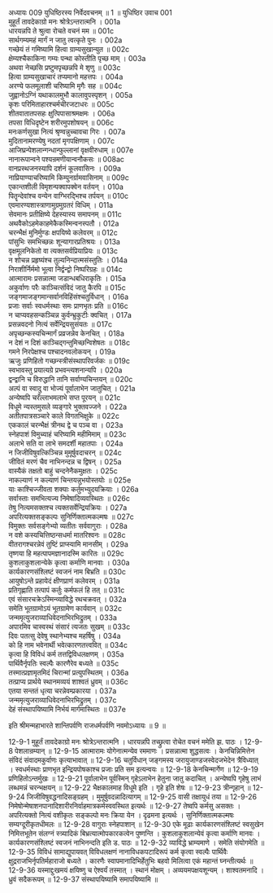 अध्यायः 009
युधिष्ठिरस्य निर्वेदवचनम् ॥ 1 ॥
युधिष्ठिर उवाच 	001  
मुहूर्तं तावदेकाग्रो मनः श्रोत्रेऽन्तरात्मनि ।	001a  
धारयन्नपि ते श्रुत्वा रोचते वचनं मम ॥	001c  
सार्थगम्यमहं मार्गं न जातु त्वत्कृते पुनः ।	002a  
गच्छेयं तं गमिष्यामि हित्वा ग्राम्यसुखान्युत ॥	002c  
क्षेम्यश्चैकाकिना गम्यः पन्था कोस्तीति पृच्छ माम् ।	003a  
अथवा नेच्छसि प्रष्टुमपृच्छन्नपि मे शृणु ॥	003c  
हित्वा ग्राम्यसुखाचारं तप्यमानो महत्तपः ।	004a  
अरण्ये फलमूलाशी चरिष्यामि मृगैः सह ॥	004c  
जुह्वानोऽग्निं यथाकालमुभौ कालावुपस्पृशन् ।	005a  
कृशः परिमिताहारश्चर्मचीरजटाधरः ॥	005c  
शीतवातातपसहः क्षुत्पिपासाश्रमक्षमः ।	006a  
तपसा विधिदृष्टेन शरीरमुपशोषयन् ॥	006c  
मनःकर्णसुखा नित्यं श्रृण्वन्नुच्चावचा गिरः ।	007a  
मुदितानामरण्येषु नदतां मृगपक्षिणाम् ।	007c  
आजिघ्रन्पेशलान्गन्धान्फुल्लानां वृक्षवीरुधाम् ॥	007e  
नानारूपान्वने पश्यन्रमणीयान्वनौकसः ॥	008ac  
वानप्रस्थजनस्यापि दर्शनं कूलवासिनः ।	009a  
नाप्रियाण्याचरिष्यामि किम्पुनर्ग्रामवासिनाम् ॥	009c  
एकान्तशीली विमृशन्पक्वापक्वेन वर्तयन् ।	010a  
पितॄन्देवांश्च वन्येन वाग्भिरद्भिश्च तर्पयन् ॥	010c  
एवमारण्यशास्त्राणामुग्रमुग्रतरं विधिम् ।	011a  
सेवमानः प्रतीक्षिष्ये देहस्यास्य समापनम् ॥	011c  
अथवैकोऽहमेकाहमेकैकस्मिन्वनस्पतौ ।	012a  
चरन्भैक्षं मुनिर्मुण्डः क्षपयिष्ये कलेवरम् ॥	012c  
पांसुभिः समभिच्छन्नः शून्यागारप्रतिश्रयः ।	013a  
वृक्षमूलनिकेतो वा त्यक्तसर्वप्रियाप्रियः ॥	013c  
न शोचन्न प्रहृष्यंश्च तुल्यनिन्दात्मसंस्तुतिः ।	014a  
निराशीर्निर्ममो भूत्वा निर्द्वन्द्वो निष्परिग्रहः ॥	014c  
आत्मारामः प्रसन्नात्मा जडान्धबधिराकृतिः ।	015a  
अकुर्वाणः परैः काञ्चित्संविदं जातु कैरपि ॥	015c  
जङ्गमाजङ्गमान्सर्वानविहिंसंश्चतुर्विधान् ।	016a  
प्रजाः सर्वाः स्वधर्मस्थाः समः प्राणभृतः प्रति ॥	016c  
न चाप्यवहसन्कञ्चिन्न कुर्वन्भ्रुकुटीः क्वचित् ।	017a  
प्रसन्नवदनो नित्यं सर्वेन्द्रियसुसंयतः ॥	017c  
अपृच्छन्कस्यचिन्मार्गं प्रव्रजन्नेव केनचित् ।	018a  
न देशं न दिशं काञ्चिद्गन्तुमिच्छन्विशेषतः ॥	018c  
गमने निरपेक्षश्च पश्चादनवलोकयन् ।	019a  
ऋजुः प्रणिहितो गच्छन्स्त्रीसंस्थापरिवर्जकः ॥	019c  
स्वभावस्तु प्रयात्यग्रे प्रभवन्त्यशनान्यपि ।	020a  
द्वन्द्वानि च विरुद्धानि तानि सर्वाण्यचिन्तयन् ॥	020c  
अल्पं वा स्वादु वा भोज्यं पूर्वालाभेन जातुचित् ।	021a  
अन्येष्वपि चरँल्लाभमलाभे सप्त पूरयन् ॥	021c  
विधूमे न्यस्तमुसले व्यङ्गारे भुक्तवज्जने ।	022a  
अतीतपात्रसञ्चारे काले विगतभिक्षुके ॥	022c  
एककालं चरन्भैक्षं त्रीनथ द्वे च पञ्च वा ।	023a  
स्नेहपाशं विमुच्याहं चरिष्यामि महीमिमाम् ॥	023c  
अलाभे सति वा लाभे समदर्शी महातपाः ।	024a  
न जिजीविषुवत्किञ्चिन्न मुमूर्षुवदाचरन् ॥	024c  
जीवितं मरणं चैव नाभिनन्दन्न च द्विषन् ।	025a  
वास्यैकं तक्षतो बाहुं चन्दनेनैकमुक्षतः ।	025c  
नाकल्याणं न कल्याणं चिन्तयन्नुभयोस्तयोः ॥	025e  
याः काश्चिज्जीवता शक्याः कर्तुमभ्युदयक्रियाः ।	026a  
सर्वास्ताः समभित्यज्य निमेषादिव्यवस्थितः ॥	026c  
तेषु नित्यमसक्तश्च त्यक्तसर्वेन्द्रियक्रियः ।	027a  
अपरित्यक्तसङ्कल्पः सुनिर्णिक्तात्मकल्मषः ॥	027c  
विमुक्तः सर्वसङ्गेभ्यो व्यतीतः सर्ववागुराः ।	028a  
न वशे कस्यचित्तिष्ठन्सधर्मा मातरिश्वनः ॥	028c  
वीतरागश्चरन्नेवं तुष्टिं प्राप्स्यामि मानसीम् ।	029a  
तृष्णया हि महत्पापमज्ञानादस्मि कारितः ॥	029c  
कुशलाकुशलान्येके कृत्वा कर्माणि मानवाः ।	030a  
कार्यकारणसंश्लिष्टं स्वजनं नाम बिभ्रति ॥	030c  
आयुषोऽन्ते प्रहायेदं क्षीणप्राणं कलेवरम् ।	031a  
प्रतिगृह्णाति तत्पापं कर्तुः कर्मफलं हि तत् ॥	031c  
एवं संसारचक्रेऽस्मिन्व्याविद्धे रथचक्रवत् ।	032a  
समेति भूतग्रामोऽयं भूतग्रामेण कार्यवान् ॥	032c  
जन्ममृत्युजराव्याधिवेदनाभिरभिद्रुतम् ।	033a  
अपारमिव चास्वस्थं संसारं त्यजतः सुखम् ॥	033c  
दिवः पतत्सु देवेषु स्थानेभ्यश्च महर्षिषु ।	034a  
को हि नाम भवेनार्थी भवेत्कारणतत्त्ववित् ॥	034c  
कृत्वा हि विविधं कर्म तत्तद्विविधलक्षणम् ।	035a  
पार्थिवैर्नृपतिः स्वल्पैः कारणैरेव बध्यते ॥	035c  
तस्मात्प्रज्ञामृतमिदं चिरान्मां प्रत्युपस्थितम् ।	036a  
तत्प्राप्य प्रार्थये स्थानमव्ययं शाश्वतं ध्रुवम् ॥	036c  
एतया सन्ततं धृत्या चरन्नेवम्प्रकारया ।	037a  
जन्ममृत्युजराव्याधिवेदनाभिरभिद्रुतम् ।	037c  
देहं संस्थापयिष्यामि निर्भयं मार्गमास्थितः ॥ 	037e  

इति श्रीमन्महाभारते शान्तिपर्वणि राजधर्मपर्वणि नवमोऽध्यायः ॥ 9 ॥

12-9-1 मुहूर्तं तावदेकाग्रो मनः श्रोत्रेऽन्तरात्मनि । धारयन्नपि तच्छ्रुत्वा रोचेत वचनं ममेति झ. पाठः । 12-9-8 पेशलान्रम्यान् ॥ 12-9-15 आत्मारामः योगेनात्मन्येव रममाणः । प्रसन्नात्मा शुद्धसत्वः । केनचिन्निमित्तेन संविदं संवादमकुर्वाणः कृत्याभावात् ॥ 12-9-16 चतुर्विधान् जङ्गमस्य जरायुजाण्डजस्वेदजभेदेन त्रैविध्यात् । स्वधर्मस्थाः प्राणभृत इन्द्रियपोषकाश्च प्रजाः प्रति सम इत्यन्वयः ॥ 12-9-18 केनचिन्मार्गेण ॥ 12-9-19 प्रणिहितोऽन्तर्मुखः ॥ 12-9-21 पूर्वालाभेन पूर्वस्मिन् गृहेऽलाभेन हेतुना जातु कदाचित् । अन्येष्वपि गृहेषु लाभं लब्धमन्नं चरन्भक्षयन् ॥ 12-9-22 भैक्षकालमाह विधूमे इति । गृहे इति शेषः ॥ 12-9-23 त्रीन्गृहान् ॥ 12-9-24 जिजीविषुवद्धनादिसङ्ग्रहम् । मुमूर्षुवदन्नादित्यागम् ॥ 12-9-25 वासी तक्षायुधं तया ॥ 12-9-26 निमेषोन्मेषाशनपानादिशारीरनिर्वाहमात्रकर्मस्ववस्थित इत्यर्थः ॥ 12-9-27 तेष्वपि कर्मसु असक्तः । अपरित्यक्तो नित्यं वशीकृतः सङ्कल्पो मनः क्रिया येन । दृढमना इत्यर्थः । सुनिर्णिक्तात्मकल्मषः सम्यग्दूरीकृतधीमलः ॥ 12-9-28 वागुराः स्नेहपाशान् ॥ 12-9-30 एके मूढाः कार्यकारणसंश्लिष्टं स्वसुखेन निमित्तभूतेन संलग्नं स्त्र्यादिकं बिभ्रत्यात्मोपकारकत्वेन पुष्णन्ति । कुशलाकुशलान्येवं कृत्वा कर्माणि मानवः । कार्यकारणसंश्लिष्टं स्वजनं नाभिनन्दति इति ड. पाठः ॥ 12-9-32 व्याविद्धे भ्राम्यमाणे । समेति संयोगमेति ॥ 12-9-35 विविधं सामाद्युपायवत् विविधलक्षणं नानाविधकपटादिरूपं कर्म कृत्वा स्वल्पैः पार्थिवैः क्षुद्रराजभिर्नृपतिर्महाराजो बध्यते । कारणैः स्वापमानादिभिर्हेतुभिः बहवो मिलित्वा एकं महान्तं घ्नन्तीत्यर्थः ॥ 12-9-36 यस्माद्दुःखमयं क्षयिष्णु च ऐश्वर्यं तस्मात् । स्थानं मोक्षम् । अव्ययमपक्षयशून्यम् । शाश्वतमनादि । ध्रुवं सदैकरूपम् ॥ 12-9-37 संस्थापयिष्यामि समापयिष्यामि ॥
